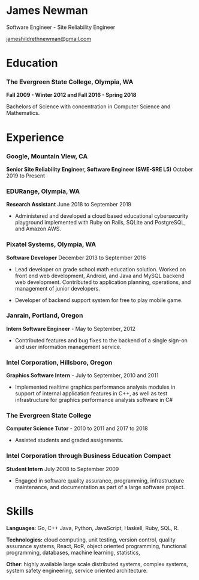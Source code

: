 # James Newman

Software Engineer - Site Reliability Engineer

jameshildrethnewman@gmail.com

# Education

### The Evergreen State College, Olympia, WA

**Fall 2009 - Winter 2012 and Fall 2016 - Spring 2018**

Bachelors of Science with concentration in Computer Science and Mathematics.

# Experience

### Google, Mountain View, CA

**Senior Site Reliability Engineer, Software Engineer (SWE-SRE L5)** October 2019 to Present

### EDURange, Olympia, WA
**Research Assistant** June 2018 to September 2019

- Administered and developed a cloud based educational cybersecurity playground implemented with Ruby on Rails, SQLite and PostgreSQL, and Amazon AWS.

### Pixatel Systems, Olympia, WA
**Software Developer** December 2013 to September 2016

- Lead developer on grade school math education solution. Worked on front end web development, Android, and Java and MySQL backend web development. Contributed to application planning, operations, and management of junior developers.

- Developer of backend support system for free to play mobile game.

### Janrain, Portland, Oregon
**Intern Software Engineer** - May to September, 2012

- Contributed features and bug fixes to the backend of a single sign-on and user information management service.

### Intel Corporation, Hillsboro, Oregon
**Graphics Software Intern** - July to September, 2010 and 2011

- Implemented realtime graphics performance analysis modules in support of internal application features in C++, as well as test infrastructure for graphics performance analysis software in C#

### The Evergreen State College
**Computer Science Tutor** - 2010 to 2011 and 2017 to 2018

- Assisted students and graded assignments.

### Intel Corporation through Business Education Compact
**Student Intern** July 2008 to September 2009

- Engaged in software quality assurance, programming, infrastructure maintenance, and documentation as part of a large software project.

# Skills

**Languages**: Go, C++ Java, Python, JavaScript, Haskell, Ruby, SQL, R.

**Technologies:** cloud computing, unit testing, version control, quality assurance systems, React, RoR, object oriented programming, functional programming, databases, machine learning, statistics, 

**Other**: highly available  large scale distributed systems, complex systems, system safety engineering, service oriented architecture.

